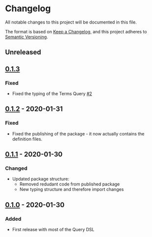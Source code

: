 # Changelog
All notable changes to this project will be documented in this file.

The format is based on [Keep a Changelog](https://keepachangelog.com/en/1.0.0/),
and this project adheres to [Semantic Versioning](https://semver.org/spec/v2.0.0.html).

## Unreleased

## [0.1.3]
### Fixed
- Fixed the typing of the Terms Query [#2](https://github.com/SiNEXiST/elastic-types/issues/2)

## [0.1.2] - 2020-01-31
### Fixed
- Fixed the publishing of the package - it now actually contains the definition files.

## [0.1.1] - 2020-01-30
### Changed
- Updated package structure:
  - Removed redudant code from published package
  - New typing structure and therefore import changes

## [0.1.0] - 2020-01-30
### Added
- First release with most of the Query DSL

[Unreleased]: https://github.com/sinexist/elastic-types/compare/v0.1.3...HEAD
[0.1.3]: https://github.com/sinexist/elastic-types/compare/v0.1.2...v0.1.3
[0.1.2]: https://github.com/sinexist/elastic-types/compare/v0.1.1...v0.1.2
[0.1.1]: https://github.com/sinexist/elastic-types/compare/v0.1.0...v0.1.1
[0.1.0]: https://github.com/sinexist/elastic-types/releases/tag/v0.1.0
